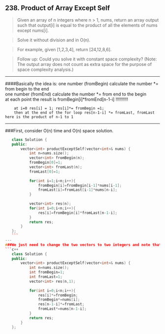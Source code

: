 ## 238. Product of Array Except Self 
> Given an array of n integers where n > 1, nums, return an array output such that output[i] is equal to the product of all the elements of nums except nums[i].

> Solve it without division and in O(n).

> For example, given [1,2,3,4], return [24,12,8,6].

> Follow up:
Could you solve it with constant space complexity? (Note: The output array does not count as extra space for the purpose of space complexity analysis.)  

---

####Basically the idea is:
        one number (fromBegin) calculate the number *= from begin to the end   
        one number (fromEnd) calculate the number *= from end to the begin  
        at each point the result is fromBegin[i]*fromEnd[n-1-i] !!!!!!!!!!  
        
        at i=0 res[i] = 1; res[i]*= fromBegin =1; 
        then at the end of the for loop res[n-1-i] *= fromLast, fromLast here is the product of n-1 to 1 

--- 
###First, consider O(n) time and O(n) space solution.
 ```c++  
    class Solution {
    public:
        vector<int> productExceptSelf(vector<int>& nums) {
            int n=nums.size();
            vector<int> fromBegin(n);
            fromBegin[0]=1;
            vector<int> fromLast(n);
            fromLast[0]=1;
    
            for(int i=1;i<n;i++){
                fromBegin[i]=fromBegin[i-1]*nums[i-1];
                fromLast[i]=fromLast[i-1]*nums[n-i];
            }
    
            vector<int> res(n);
            for(int i=0;i<n;i++){
                res[i]=fromBegin[i]*fromLast[n-1-i];
            }
            return res;
        }
    };
    ```
---
###We just need to change the two vectors to two integers and note that we should do multiplying operations for two related elements of the results vector in each loop.
```c++
    class Solution {
    public:
        vector<int> productExceptSelf(vector<int>& nums) {
            int n=nums.size();
            int fromBegin=1;
            int fromLast=1;
            vector<int> res(n,1);
    
            for(int i=0;i<n;i++){
                res[i]*=fromBegin;
                fromBegin*=nums[i];
                res[n-1-i]*=fromLast;
                fromLast*=nums[n-1-i];
            }
            return res;
        }
    };
    
```
